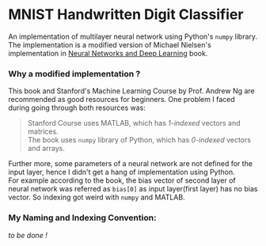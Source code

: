 MNIST Handwritten Digit Classifier
==================================

An implementation of multilayer neural network using Python's `numpy` library. 
The implementation is a modified version of Michael Nielsen's implementation 
in [Neural Networks and Deep Learning](http://neuralnetworksanddeeplearning.com/) book. 


### Why a modified implementation ?

This book and Stanford's Machine Learning Course by Prof. Andrew Ng are recommended as 
good resources for beginners. One problem I faced during going through both resources was:

> Stanford Course uses MATLAB, which has _1-indexed_ vectors and matrices.  
> The book uses `numpy` library of Python, which has _0-indexed_ vectors and arrays.

Further more, some parameters of a neural network are not defined for the input layer, 
hence I didn't get a hang of implementation using Python.  
For example according to the book, the bias vector of second layer of neural network 
was referred as `bias[0]` as input layer(first layer) has no bias vector. So indexing 
got weird with `numpy` and MATLAB.


### My Naming and Indexing Convention:
 _to be done !_